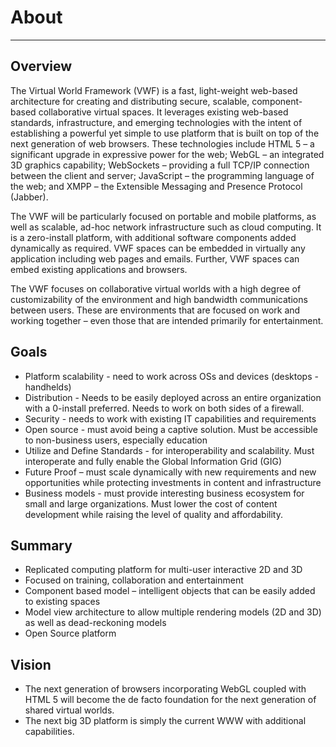 About
=====================
---------------------

Overview
---------------------
The Virtual World Framework (VWF) is a fast, light-weight web-based architecture for creating and distributing secure, scalable, component-based collaborative virtual spaces. It leverages existing web-based standards, infrastructure, and emerging technologies with the intent of establishing a powerful yet simple to use platform that is built on top of the next generation of web browsers. These technologies include HTML 5 – a significant upgrade in expressive power for the web; WebGL – an integrated 3D graphics capability; WebSockets – providing a full TCP/IP connection between the client and server; JavaScript – the programming language of the web; and XMPP – the Extensible Messaging and Presence Protocol (Jabber).  

The VWF will be particularly focused on portable and mobile platforms, as well as scalable, ad-hoc network infrastructure such as cloud computing. It is a zero-install platform, with additional software components added dynamically as required. VWF spaces can be embedded in virtually any application including web pages and emails. Further, VWF spaces can embed existing applications and browsers.

The VWF focuses on collaborative virtual worlds with a high degree of customizability of the environment and high bandwidth communications between users. These are environments that are focused on work and working together – even those that are intended primarily for entertainment.

Goals
---------------------
* Platform scalability - need to work across OSs and devices (desktops - handhelds)
* Distribution - Needs to be easily deployed across an entire organization with a 0-install preferred. Needs to work on both sides of a firewall.
* Security - needs to work with existing IT capabilities and requirements
* Open source - must avoid being a captive solution. Must be accessible to non-business users, especially education
* Utilize and Define Standards - for interoperability and scalability. Must interoperate and fully enable the Global Information Grid (GIG)
* Future Proof – must scale dynamically with new requirements and new opportunities while protecting investments in content and infrastructure
* Business models - must provide interesting business ecosystem for small and large organizations. Must lower the cost of content development while raising the level of quality and affordability.

Summary
---------------------
* Replicated computing platform for multi-user interactive 2D and 3D
* Focused on training, collaboration and entertainment
* Component based model – intelligent objects that can be easily added to existing spaces 
* Model view architecture to allow multiple rendering models (2D and 3D) as well as dead-reckoning models
* Open Source platform

Vision
---------------------
* The next generation of browsers incorporating WebGL coupled with HTML 5 will become the de facto foundation for the next generation of shared virtual worlds. 
* The next big 3D platform is simply the current WWW with additional capabilities.
